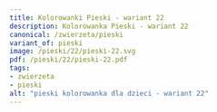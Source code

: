 ```yaml
---
title: Kolorowanki Pieski - wariant 22
description: Kolorowanka Pieski - wariant 22
canonical: /zwierzeta/pieski
variant_of: pieski
image: /pieski/22/pieski-22.svg
pdf: /pieski/22/pieski-22.pdf
tags:
- zwierzeta
- pieski
alt: "pieski kolorowanka dla dzieci - wariant 22"
---
```

